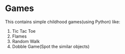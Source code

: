 # Games
This contains simple childhood games(using Python) like:
1. Tic Tac Toe
2. Flames
3. Random Walk
4. Dobble Game(Spot the similar objects)
